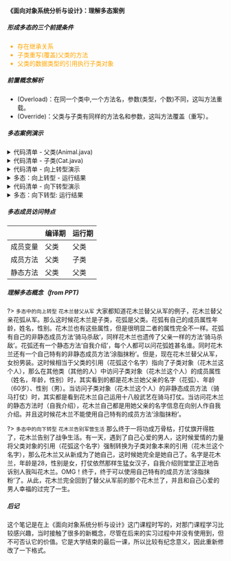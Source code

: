 #### 《面向对象系统分析与设计》：理解多态案例

##### 形成多态的三个前提条件
<div style="color:orange">

- 存在继承关系
- 子类重写(覆盖)父类的方法
- 父类的数据类型的引用执行子类对象

</div>


##### 前置概念解析

- (Overload)：在同一个类中,一个方法名，参数(类型，个数)不同，这叫方法重载。
- (Override)：父类与子类有同样的方法名和参数，这叫方法覆盖（重写）。



##### 多态案例演示
<details>
<summary>代码清单 - 父类(Animal.java)</summary>

```java
public class Animal {

	int num = 10;//成员变量
	static int age = 20;//静态成员变量
	
	public void eat(){ System.out.println("动物吃饭"); }
	
	public static void sleep(){ System.out.println("动物睡觉"); }
	
	public static void run(){ System.out.println("动物跑步"); }
}
```
</details>

<details>
<summary>代码清单 - 子类(Cat.java)</summary>

```java
public class Cat extends Animal {

	int num = 80;//成员变量
	static int age = 90;//静态成员变量
	String name = "TomCat";//父类没有的成员变量
	
	public void eat(){System.out.println("猫吃饭");}
	
	public static void sleep(){System.out.println("猫在睡觉");}
	
	public void catchMouse(){System.out.println("猫捉老鼠");}
}
```
</details>


<details>
<summary>代码清单 - 向上转型演示</summary>

```java
@Test
public void testToUpType() {
    /*父类的数据类型的引用执行子类对象 */
    Animal animal = new Cat();
    animal.eat();  //子类覆盖父类的非静态方法:猫吃饭
    animal.sleep();//子类虽然覆盖了父类的静态方法但仍然执行父类的静态方法:动物睡觉
    animal.run();  //子类没有覆盖父类的非静态方法:动物跑步
    System.out.println("父类非静态属性(num):"+animal.num);
    System.out.println("父类的静态属性(age):"+animal.age);

    /**多态后不能使用子类特有的属性和方法*/
    // animal.catchMouse();
    // System.out.println(animal.name);
}
```
</details>


<details>
<summary>多态：向上转型 - 运行结果</summary>

```
猫吃饭
动物睡觉
动物跑步
父类非静态属性(num):10
父类的静态属性(age):20
```
</details>


<details>
<summary>代码清单 - 向下转型演示</summary>

```java
@Test
public void testToDownType() {
    Cat cat = (Cat) animal;
    cat.eat();
    cat.sleep();
    cat.run(); // 父类的静态方法  子类没有重写
    cat.catchMouse();
    System.out.println("子类非静态属性(num):"+cat.num);
    System.out.println("子类的静态属性(age):"+cat.age);
    System.out.println("父类没有的子类的属性(name):"+cat.name);
}
```
</details>

<details>
<summary>多态：向下转型: 运行结果</summary>

```
猫吃饭
猫在睡觉
动物跑步
猫捉老鼠
子类非静态属性(num):80
子类的静态属性(age):90
父类没有的子类的属性(name):TomCat
```
</details>


##### 多态成员访问特点

|          | 编译期 | 运行期 |
| -------- | ------ | ------ |
| 成员变量 | 父类   | 父类   |
| 成员方法 | 父类   | 子类   |
| 静态方法 | 父类   | 父类   |

##### 理解多态概念（from PPT)
?> `多态中的向上转型` `花木兰替父从军` 大家都知道花木兰替父从军的例子，花木兰替父亲花弧从军。那么这时候花木兰是子类，花弧是父类。花弧有自己的成员属性年龄，姓名，性别。花木兰也有这些属性，但是很明显二者的属性完全不一样。花弧有自己的非静态成员方法‘骑马杀敌’，同样花木兰也遗传了父亲一样的方法‘骑马杀敌’。花弧还有一个静态方法‘自我介绍’，每个人都可以问花弧姓甚名谁。同时花木兰还有一个自己特有的非静态成员方法‘涂脂抹粉’。但是，现在花木兰替父从军，女扮男装。这时候相当于父类的引用（花弧这个名字）指向了子类对象（花木兰这个人），那么在其他类（其他的人）中访问子类对象（花木兰这个人）的成员属性（姓名，年龄，性别）时，其实看到的都是花木兰她父亲的名字（花弧）、年龄（60岁）、性别（男）。当访问子类对象（花木兰这个人）的非静态成员方法（骑马打仗）时，其实都是看到花木兰自己运用十八般武艺在骑马打仗。当访问花木兰的静态方法时（自我介绍），花木兰自己都是用她父亲的名字信息在向别人作自我介绍。并且这时候花木兰不能使用自己特有的成员方法‘涂脂抹粉’。



?> `多态中的向下转型` `花木兰告别军营生活` 那么终于一将功成万骨枯，打仗旗开得胜了，花木兰告别了战争生活。有一天，遇到了自己心爱的男人，这时候爱情的力量将父类对象的引用（花弧这个名字）强制转换为子类对象本来的引用（花木兰这个名字），那么花木兰又从新成为了她自己，这时候她完全是她自己了。名字是花木兰，年龄是28，性别是女，打仗依然那样生猛女汉子，自我介绍则堂堂正正地告诉别人我叫花木兰。OMG！终于，终于可以使用自己特有的成员方法‘涂脂抹粉’了。从此，花木兰完全回到了替父从军前的那个花木兰了，并且和自己心爱的男人幸福的过完了一生。



##### 后记

这个笔记是在上《面向对象系统分析与设计》这门课程时写的，对那门课程学习比较感兴趣，当时接触了很多的新概念，尽管在后来的实习过程中并没有使用到，但不可否认它的价值。它是大学结束的最后一课，所以比较有纪念意义，因此重新修改了一下格式。